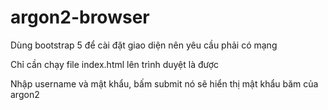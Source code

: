 # argon2-browser

Dùng bootstrap 5 để cài đặt giao diện nên yêu cầu phải có mạng

Chỉ cần chạy file index.html lên trình duyệt là được

Nhập username và mật khẩu, bấm submit nó sẽ hiển thị mật khẩu băm của argon2

